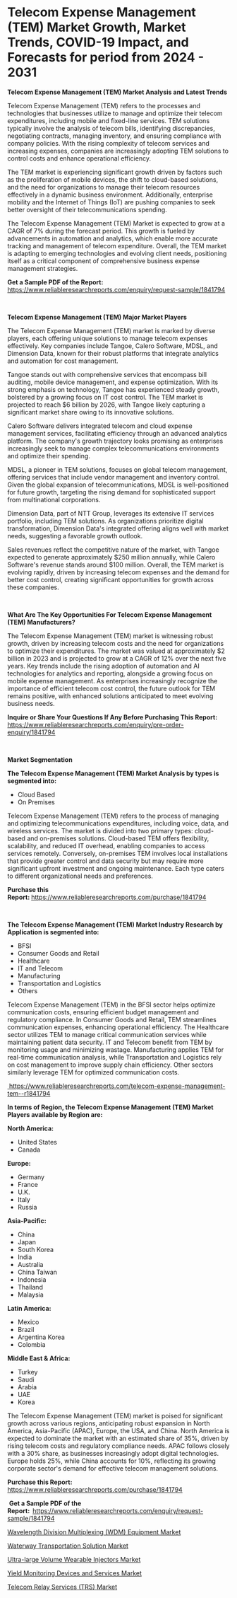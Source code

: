 <p><h1>Telecom Expense Management (TEM) Market Growth, Market Trends, COVID-19 Impact, and Forecasts for period from 2024 - 2031</h1></p><p><strong>Telecom Expense Management (TEM) Market Analysis and Latest Trends</strong></p>
<p><p>Telecom Expense Management (TEM) refers to the processes and technologies that businesses utilize to manage and optimize their telecom expenditures, including mobile and fixed-line services. TEM solutions typically involve the analysis of telecom bills, identifying discrepancies, negotiating contracts, managing inventory, and ensuring compliance with company policies. With the rising complexity of telecom services and increasing expenses, companies are increasingly adopting TEM solutions to control costs and enhance operational efficiency.</p><p>The TEM market is experiencing significant growth driven by factors such as the proliferation of mobile devices, the shift to cloud-based solutions, and the need for organizations to manage their telecom resources effectively in a dynamic business environment. Additionally, enterprise mobility and the Internet of Things (IoT) are pushing companies to seek better oversight of their telecommunications spending. </p><p>The Telecom Expense Management (TEM) Market is expected to grow at a CAGR of 7% during the forecast period. This growth is fueled by advancements in automation and analytics, which enable more accurate tracking and management of telecom expenditure. Overall, the TEM market is adapting to emerging technologies and evolving client needs, positioning itself as a critical component of comprehensive business expense management strategies.</p></p>
<p><strong>Get a Sample PDF of the Report:&nbsp;</strong> <a href="https://www.reliableresearchreports.com/enquiry/request-sample/1841794?utm_campaign=118&utm_medium=2&utm_source=Github&utm_content=ia&utm_term=31122024&utm_id=telecom-expense-management-tem">https://www.reliableresearchreports.com/enquiry/request-sample/1841794</a></p>
<p>&nbsp;</p>
<p><strong>Telecom Expense Management (TEM) Major Market Players</strong></p>
<p><p>The Telecom Expense Management (TEM) market is marked by diverse players, each offering unique solutions to manage telecom expenses effectively. Key companies include Tangoe, Calero Software, MDSL, and Dimension Data, known for their robust platforms that integrate analytics and automation for cost management.</p><p>Tangoe stands out with comprehensive services that encompass bill auditing, mobile device management, and expense optimization. With its strong emphasis on technology, Tangoe has experienced steady growth, bolstered by a growing focus on IT cost control. The TEM market is projected to reach $6 billion by 2026, with Tangoe likely capturing a significant market share owing to its innovative solutions.</p><p>Calero Software delivers integrated telecom and cloud expense management services, facilitating efficiency through an advanced analytics platform. The company's growth trajectory looks promising as enterprises increasingly seek to manage complex telecommunications environments and optimize their spending.</p><p>MDSL, a pioneer in TEM solutions, focuses on global telecom management, offering services that include vendor management and inventory control. Given the global expansion of telecommunications, MDSL is well-positioned for future growth, targeting the rising demand for sophisticated support from multinational corporations.</p><p>Dimension Data, part of NTT Group, leverages its extensive IT services portfolio, including TEM solutions. As organizations prioritize digital transformation, Dimension Data's integrated offering aligns well with market needs, suggesting a favorable growth outlook.</p><p>Sales revenues reflect the competitive nature of the market, with Tangoe expected to generate approximately $250 million annually, while Calero Software's revenue stands around $100 million. Overall, the TEM market is evolving rapidly, driven by increasing telecom expenses and the demand for better cost control, creating significant opportunities for growth across these companies.</p></p>
<p>&nbsp;</p>
<p><strong>What Are The Key Opportunities For Telecom Expense Management (TEM) Manufacturers?</strong></p>
<p><p>The Telecom Expense Management (TEM) market is witnessing robust growth, driven by increasing telecom costs and the need for organizations to optimize their expenditures. The market was valued at approximately $2 billion in 2023 and is projected to grow at a CAGR of 12% over the next five years. Key trends include the rising adoption of automation and AI technologies for analytics and reporting, alongside a growing focus on mobile expense management. As enterprises increasingly recognize the importance of efficient telecom cost control, the future outlook for TEM remains positive, with enhanced solutions anticipated to meet evolving business needs.</p></p>
<p><strong>Inquire or Share Your Questions If Any Before Purchasing This Report:</strong> <a href="https://www.reliableresearchreports.com/enquiry/pre-order-enquiry/1841794?utm_campaign=118&utm_medium=2&utm_source=Github&utm_content=ia&utm_term=31122024&utm_id=telecom-expense-management-tem">https://www.reliableresearchreports.com/enquiry/pre-order-enquiry/1841794</a></p>
<p>&nbsp;</p>
<p><strong>Market Segmentation</strong></p>
<p><strong>The Telecom Expense Management (TEM) Market Analysis by types is segmented into:</strong></p>
<p><ul><li>Cloud Based</li><li>On Premises</li></ul></p>
<p><p>Telecom Expense Management (TEM) refers to the process of managing and optimizing telecommunications expenditures, including voice, data, and wireless services. The market is divided into two primary types: cloud-based and on-premises solutions. Cloud-based TEM offers flexibility, scalability, and reduced IT overhead, enabling companies to access services remotely. Conversely, on-premises TEM involves local installations that provide greater control and data security but may require more significant upfront investment and ongoing maintenance. Each type caters to different organizational needs and preferences.</p></p>
<p><strong>Purchase this Report:&nbsp;</strong><a href="https://www.reliableresearchreports.com/purchase/1841794?utm_campaign=118&utm_medium=2&utm_source=Github&utm_content=ia&utm_term=31122024&utm_id=telecom-expense-management-tem">https://www.reliableresearchreports.com/purchase/1841794</a></p>
<p>&nbsp;</p>
<p><strong>The Telecom Expense Management (TEM) Market Industry Research by Application is segmented into:</strong></p>
<p><ul><li>BFSI</li><li>Consumer Goods and Retail</li><li>Healthcare</li><li>IT and Telecom</li><li>Manufacturing</li><li>Transportation and Logistics</li><li>Others</li></ul></p>
<p><p>Telecom Expense Management (TEM) in the BFSI sector helps optimize communication costs, ensuring efficient budget management and regulatory compliance. In Consumer Goods and Retail, TEM streamlines communication expenses, enhancing operational efficiency. The Healthcare sector utilizes TEM to manage critical communication services while maintaining patient data security. IT and Telecom benefit from TEM by monitoring usage and minimizing wastage. Manufacturing applies TEM for real-time communication analysis, while Transportation and Logistics rely on cost management to improve supply chain efficiency. Other sectors similarly leverage TEM for optimized communication costs.</p></p>
<p><a href="https://www.reliableresearchreports.com/telecom-expense-management-tem--r1841794?utm_campaign=118&utm_medium=2&utm_source=Github&utm_content=ia&utm_term=31122024&utm_id=telecom-expense-management-tem">&nbsp;https://www.reliableresearchreports.com/telecom-expense-management-tem--r1841794</a></p>
<p><strong>In terms of Region, the Telecom Expense Management (TEM) Market Players available by Region are:</strong></p>
<p>
    <p> <strong> North America: </strong>
        <ul>
            <li>United States</li>
            <li>Canada</li>
        </ul>
        </p> 
    <p> <strong> Europe: </strong>
        <ul>
            <li>Germany</li>
            <li>France</li>
            <li>U.K.</li>
            <li>Italy</li>
            <li>Russia</li>
        </ul>
        </p> 
    <p> <strong> Asia-Pacific: </strong>
        <ul>
            <li>China</li>
            <li>Japan</li>
            <li>South Korea</li>
            <li>India</li>
            <li>Australia</li>
            <li>China Taiwan</li>
            <li>Indonesia</li>
            <li>Thailand</li>
            <li>Malaysia</li>
        </ul>
        </p> 
    <p> <strong> Latin America: </strong>
        <ul>
            <li>Mexico</li>
            <li>Brazil</li>
            <li>Argentina Korea</li>
            <li>Colombia</li>
        </ul>
        </p> 
    <p> <strong> Middle East & Africa: </strong>
        <ul>
            <li>Turkey</li>
            <li>Saudi</li>
            <li>Arabia</li>
            <li>UAE</li>
            <li>Korea</li>
        </ul>
    </p>
    </p>
<p><p>The Telecom Expense Management (TEM) market is poised for significant growth across various regions, anticipating robust expansion in North America, Asia-Pacific (APAC), Europe, the USA, and China. North America is expected to dominate the market with an estimated share of 35%, driven by rising telecom costs and regulatory compliance needs. APAC follows closely with a 30% share, as businesses increasingly adopt digital technologies. Europe holds 25%, while China accounts for 10%, reflecting its growing corporate sector's demand for effective telecom management solutions.</p></p>
<p><strong>Purchase this Report: </strong><a href="https://www.reliableresearchreports.com/purchase/1841794?utm_campaign=118&utm_medium=2&utm_source=Github&utm_content=ia&utm_term=31122024&utm_id=telecom-expense-management-tem">https://www.reliableresearchreports.com/purchase/1841794</a></p>
<p>&nbsp;<strong>Get a Sample PDF of the Report:&nbsp;&nbsp;</strong><a href="https://www.reliableresearchreports.com/enquiry/request-sample/1841794?utm_campaign=118&utm_medium=2&utm_source=Github&utm_content=ia&utm_term=31122024&utm_id=telecom-expense-management-tem">https://www.reliableresearchreports.com/enquiry/request-sample/1841794</a></p>
<p><strong></strong></p>
<p><p><a href="https://github.com/tambraunrue691969/Market-Research-Report-List-1/blob/main/wavelength-division-multiplexing-wdm-equipment-market.md?utm_campaign=118&utm_medium=2&utm_source=Github&utm_content=ia&utm_term=31122024&utm_id=telecom-expense-management-tem">Wavelength Division Multiplexing (WDM) Equipment Market</a></p><p><a href="https://github.com/jeastefanowicz7816/Market-Research-Report-List-1/blob/main/waterway-transportation-solution-market.md?utm_campaign=118&utm_medium=2&utm_source=Github&utm_content=ia&utm_term=31122024&utm_id=telecom-expense-management-tem">Waterway Transportation Solution Market</a></p><p><a href="https://github.com/tasiahtahathorn/Market-Research-Report-List-1/blob/main/ultra-large-volume-wearable-injectors-market.md?utm_campaign=118&utm_medium=2&utm_source=Github&utm_content=ia&utm_term=31122024&utm_id=telecom-expense-management-tem">Ultra-large Volume Wearable Injectors Market</a></p><p><a href="https://github.com/tona7vba/Market-Research-Report-List-1/blob/main/yield-monitoring-devices-and-services-market.md?utm_campaign=118&utm_medium=2&utm_source=Github&utm_content=ia&utm_term=31122024&utm_id=telecom-expense-management-tem">Yield Monitoring Devices and Services Market</a></p><p><a href="https://github.com/oslieselotte2192/Market-Research-Report-List-1/blob/main/telecom-relay-services-trs-market.md?utm_campaign=118&utm_medium=2&utm_source=Github&utm_content=ia&utm_term=31122024&utm_id=telecom-expense-management-tem">Telecom Relay Services (TRS) Market</a></p></p>